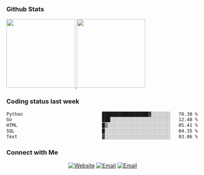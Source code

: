 
### Github Stats

<a href="https://github.com/lileixuan">
  <img height="180em" src="https://github-readme-stats.vercel.app/api?username=lileixuan&theme=buefy&show_icons=true" />
  <img height="180em" src="https://github-readme-stats.vercel.app/api/top-langs/?username=lileixuan&theme=buefy&layout=compact" />
</a>

### Coding status last week 

<!--START_SECTION:waka-->

```txt
Python                             █████████████████▓░░░░░░░   70.30 %
Go                                 ███░░░░░░░░░░░░░░░░░░░░░░   12.48 %
HTML                               █▒░░░░░░░░░░░░░░░░░░░░░░░   05.41 %
SQL                                █░░░░░░░░░░░░░░░░░░░░░░░░   04.35 %
Text                               ▓░░░░░░░░░░░░░░░░░░░░░░░░   03.06 %
```

<!--END_SECTION:waka-->

### Connect with Me 

<p align="center">
<a href="https://www.koomu.cn/"><img alt="Website" src="https://img.shields.io/badge/Website-www.koomu.cn-blue?style=flat-square&logo=google-chrome"></a>
<a href="mailto:lileixuan@gmail.com"><img alt="Email" src="https://img.shields.io/badge/Email-lileixuan@gmail.com-blue?style=flat-square&logo=gmail"></a>
<a href="https://www.koomu.cn/rss/"><img alt="Email" src="https://img.shields.io/badge/RSS-www.koomu.cn%2Frss%2F-blue?style=flat-square&logo=rss"></a>


</p>
